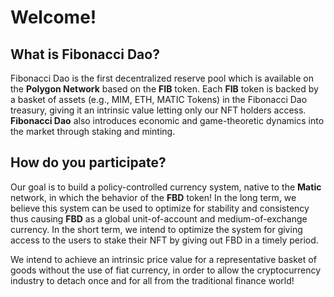 # Welcome!

## What is Fibonacci Dao?

&#x20;Fibonacci Dao is the first decentralized reserve pool which is available on the **Polygon Network** based on the **FIB** token. Each **FIB** token is backed by a basket of assets (e.g., MIM, ETH, MATIC Tokens) in the Fibonacci Dao treasury, giving it an intrinsic value letting only our NFT holders access. **Fibonacci Dao** also introduces economic and game-theoretic dynamics into the market through staking and minting.

## How do you participate?

Our goal is to build a policy-controlled currency system, native to the **Matic** network, in which the behavior of the **FBD** token! In the long term, we believe this system can be used to optimize for stability and consistency thus causing **FBD** as a global unit-of-account and medium-of-exchange currency. In the short term, we intend to optimize the system for giving access to the users to stake their NFT by giving out FBD in a timely period.&#x20;

We intend to achieve an intrinsic price value for a representative basket of goods without the use of fiat currency, in order to allow the cryptocurrency industry to detach once and for all from the traditional finance world!
